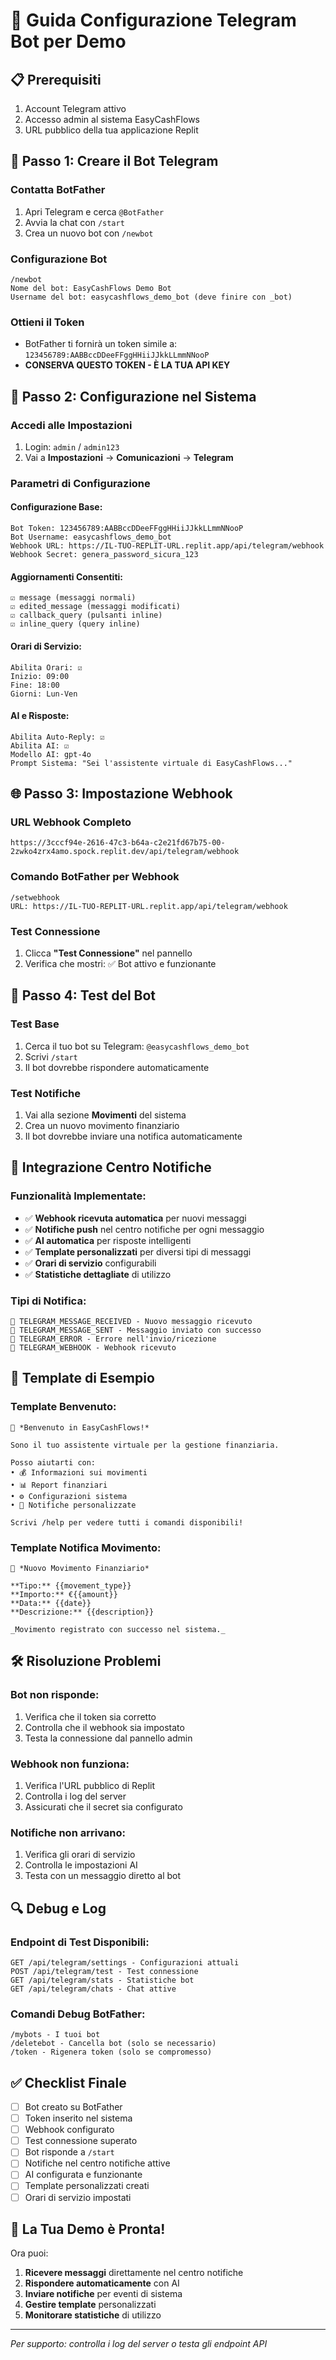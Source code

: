 # 🤖 Guida Configurazione Telegram Bot per Demo

## 📋 Prerequisiti
1. Account Telegram attivo
2. Accesso admin al sistema EasyCashFlows
3. URL pubblico della tua applicazione Replit

## 🚀 Passo 1: Creare il Bot Telegram

### Contatta BotFather
1. Apri Telegram e cerca `@BotFather`
2. Avvia la chat con `/start`
3. Crea un nuovo bot con `/newbot`

### Configurazione Bot
```
/newbot
Nome del bot: EasyCashFlows Demo Bot
Username del bot: easycashflows_demo_bot (deve finire con _bot)
```

### Ottieni il Token
- BotFather ti fornirà un token simile a: `123456789:AABBccDDeeFFggHHiiJJkkLLmmNNooP`
- **CONSERVA QUESTO TOKEN - È LA TUA API KEY**

## 🔧 Passo 2: Configurazione nel Sistema

### Accedi alle Impostazioni
1. Login: `admin` / `admin123`
2. Vai a **Impostazioni** → **Comunicazioni** → **Telegram**

### Parametri di Configurazione

#### Configurazione Base:
```
Bot Token: 123456789:AABBccDDeeFFggHHiiJJkkLLmmNNooP
Bot Username: easycashflows_demo_bot
Webhook URL: https://IL-TUO-REPLIT-URL.replit.app/api/telegram/webhook
Webhook Secret: genera_password_sicura_123
```

#### Aggiornamenti Consentiti:
```
☑️ message (messaggi normali)
☑️ edited_message (messaggi modificati)
☑️ callback_query (pulsanti inline)
☑️ inline_query (query inline)
```

#### Orari di Servizio:
```
Abilita Orari: ☑️
Inizio: 09:00
Fine: 18:00
Giorni: Lun-Ven
```

#### AI e Risposte:
```
Abilita Auto-Reply: ☑️
Abilita AI: ☑️
Modello AI: gpt-4o
Prompt Sistema: "Sei l'assistente virtuale di EasyCashFlows..."
```

## 🌐 Passo 3: Impostazione Webhook

### URL Webhook Completo
```
https://3cccf94e-2616-47c3-b64a-c2e21fd67b75-00-2zwko4zrx4amo.spock.replit.dev/api/telegram/webhook
```

### Comando BotFather per Webhook
```
/setwebhook
URL: https://IL-TUO-REPLIT-URL.replit.app/api/telegram/webhook
```

### Test Connessione
1. Clicca **"Test Connessione"** nel pannello
2. Verifica che mostri: ✅ Bot attivo e funzionante

## 💬 Passo 4: Test del Bot

### Test Base
1. Cerca il tuo bot su Telegram: `@easycashflows_demo_bot`
2. Scrivi `/start`
3. Il bot dovrebbe rispondere automaticamente

### Test Notifiche
1. Vai alla sezione **Movimenti** del sistema
2. Crea un nuovo movimento finanziario
3. Il bot dovrebbe inviare una notifica automaticamente

## 🔔 Integrazione Centro Notifiche

### Funzionalità Implementate:
- ✅ **Webhook ricevuta automatica** per nuovi messaggi
- ✅ **Notifiche push** nel centro notifiche per ogni messaggio
- ✅ **AI automatica** per risposte intelligenti
- ✅ **Template personalizzati** per diversi tipi di messaggi
- ✅ **Orari di servizio** configurabili
- ✅ **Statistiche dettagliate** di utilizzo

### Tipi di Notifica:
```
🔵 TELEGRAM_MESSAGE_RECEIVED - Nuovo messaggio ricevuto
🔵 TELEGRAM_MESSAGE_SENT - Messaggio inviato con successo
🔵 TELEGRAM_ERROR - Errore nell'invio/ricezione
🔵 TELEGRAM_WEBHOOK - Webhook ricevuto
```

## 🎯 Template di Esempio

### Template Benvenuto:
```
🤖 *Benvenuto in EasyCashFlows!*

Sono il tuo assistente virtuale per la gestione finanziaria.

Posso aiutarti con:
• 💰 Informazioni sui movimenti
• 📊 Report finanziari
• ⚙️ Configurazioni sistema
• 🔔 Notifiche personalizzate

Scrivi /help per vedere tutti i comandi disponibili!
```

### Template Notifica Movimento:
```
💼 *Nuovo Movimento Finanziario*

**Tipo:** {{movement_type}}
**Importo:** €{{amount}}
**Data:** {{date}}
**Descrizione:** {{description}}

_Movimento registrato con successo nel sistema._
```

## 🛠️ Risoluzione Problemi

### Bot non risponde:
1. Verifica che il token sia corretto
2. Controlla che il webhook sia impostato
3. Testa la connessione dal pannello admin

### Webhook non funziona:
1. Verifica l'URL pubblico di Replit
2. Controlla i log del server
3. Assicurati che il secret sia configurato

### Notifiche non arrivano:
1. Verifica gli orari di servizio
2. Controlla le impostazioni AI
3. Testa con un messaggio diretto al bot

## 🔍 Debug e Log

### Endpoint di Test Disponibili:
```
GET /api/telegram/settings - Configurazioni attuali
POST /api/telegram/test - Test connessione
GET /api/telegram/stats - Statistiche bot
GET /api/telegram/chats - Chat attive
```

### Comandi Debug BotFather:
```
/mybots - I tuoi bot
/deletebot - Cancella bot (solo se necessario)
/token - Rigenera token (solo se compromesso)
```

## ✅ Checklist Finale

- [ ] Bot creato su BotFather
- [ ] Token inserito nel sistema
- [ ] Webhook configurato
- [ ] Test connessione superato
- [ ] Bot risponde a `/start`
- [ ] Notifiche nel centro notifiche attive
- [ ] AI configurata e funzionante
- [ ] Template personalizzati creati
- [ ] Orari di servizio impostati

## 🎉 La Tua Demo è Pronta!

Ora puoi:
1. **Ricevere messaggi** direttamente nel centro notifiche
2. **Rispondere automaticamente** con AI
3. **Inviare notifiche** per eventi di sistema
4. **Gestire template** personalizzati
5. **Monitorare statistiche** di utilizzo

---
*Per supporto: controlla i log del server o testa gli endpoint API*